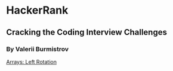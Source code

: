 # HackerRank

## Cracking the Coding Interview Challenges

### By Valerii Burmistrov
[Arrays: Left Rotation](https://github.com/bvvvd/hackerrank/blob/master/src/main/java/com/epam/lab/task1ArraysLeftRotation/Solution.java)
